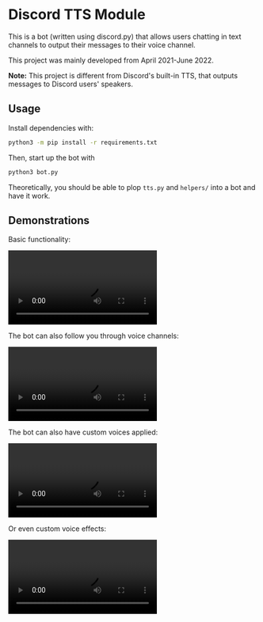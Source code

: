 # Discord TTS Module

This is a bot (written using discord.py) that allows users chatting in text channels to output their messages to their voice channel.

This project was mainly developed from April 2021-June 2022.

**Note:** This project is different from Discord's built-in TTS, that outputs messages to Discord users' speakers.

## Usage

Install dependencies with:

```sh
python3 -m pip install -r requirements.txt
```

Then, start up the bot with

```sh
python3 bot.py
```

Theoretically, you should be able to plop `tts.py` and `helpers/` into a bot and have it work.

## Demonstrations

Basic functionality:

![Demonstrating basic functionality](./.github/assets/d1_basics.mp4)

The bot can also follow you through voice channels:

![Demonstrating VC following](./.github/assets/d2_follow.mp4)

The bot can also have custom voices applied:

![Demonstrating custom voices](./.github/assets/d3_voices.mp4)

Or even custom voice effects:

![Demonstrating custom effects](./.github/assets/d4_effects.mp4)
